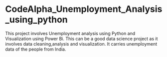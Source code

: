 # CodeAlpha_Unemployment_Analysis_using_python
This project involves Unemployment analysis using Python and Visualization using Power Bi. This can be a good data science project as it involves data cleaning,analysis and visualization.
It carries unemployment data of the people from India.

